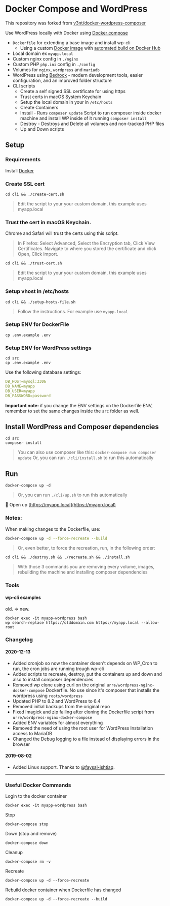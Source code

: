 
# Docker Compose and WordPress

This repository was forked from [v3nt/docker-wordpress-composer](https://github.com/v3nt/docker-wordpress-composer)

Use WordPress locally with Docker using [Docker compose](https://docs.docker.com/compose/)

+ `Dockerfile` for extending a base image and install wp-cli
	+ Using a custom [Docker image](https://github.com/urre/wordpress-nginx-docker-compose-image) with [automated build on Docker Hub](https://cloud.docker.com/repository/docker/urre/wordpress-nginx-docker-compose-image)
+ Local domain ex `myapp.local`
+ Custom nginx config in `./nginx`
+ Custom PHP `php.ini` config in `./config`
+ Volumes for `nginx`, `wordpress` and `mariadb`
+ WordPress using [Bedrock](https://roots.io/bedrock/) - modern development tools, easier configuration, and an improved folder structure
+ CLI scripts
	- Create a self signed SSL certificate for using https
	- Trust certs in macOS System Keychain
	- Setup the local domain in your in `/etc/hosts`
	- Create Containers
	- Install - Runs `composer update` Script to run composer inside docker machine and install WP inside of it running `composer install`
	- Destroy - Destroys and Delete all volumes and non-tracked PHP files
	- Up and Down scripts

## Setup

### Requirements

Install [Docker](https://www.docker.com/get-started)

### Create SSL cert

```shell
cd cli && ./create-cert.sh
```

> Edit the script to your your custom domain, this example uses myapp.local

### Trust the cert in macOS Keychain.

Chrome and Safari will trust the certs using this script.

> In Firefox: Select Advanced, Select the Encryption tab, Click View Certificates. Navigate to where you stored the certificate and click Open, Click Import.

```shell
cd cli && ./trust-cert.sh
```

> Edit the script to your your custom domain, this example uses myapp.local

### Setup vhost in /etc/hosts

```shell
cd cli && ./setup-hosts-file.sh
```
> Follow the instructions. For example use `myapp.local`

### Setup ENV for DockerFile

```shell
cp .env.example .env
```

### Setup ENV for WordPress settings

```shell
cd src
cp .env.example .env
```

Use the following database settings:

```yml
DB_HOST=mysql:3306
DB_NAME=myapp
DB_USER=myapp
DB_PASSWORD=password
```

**Important note:** if you change the ENV settings on the Dockerfile ENV, remember to set the same changes inside the `src` folder as well.

## Install WordPress and Composer dependencies

```shell
cd src
composer install
```

> You can also use composer like this: `docker-compose run composer update`
> Or, you can run `./cli/install.sh` to run this automatically

## Run

```shell
docker-compose up -d
```

> Or, you can run `./cli/up.sh` to run this automatically

🚀 Open up [https://myapp.local](https://myapp.local)

### Notes:

When making changes to the Dockerfile, use:

```bash
docker-compose up -d --force-recreate --build
```

> Or, even better, to force the recreation, run, in the following order:

```shell
cd cli && ./destroy.sh && ./recreate.sh && ./install.sh
```

> With those 3 commands you are removing every volume, images, rebuilding the machine and installing composer dependencies

### Tools

#### wp-cli examples
old. => new.

```shell
docker exec -it myapp-wordpress bash
wp search-replace https://olddomain.com https://myapp.local --allow-root
```

### Changelog

#### 2020-12-13
- Added cronjob so now the container doesn't depends on WP_Cron to run, the cron jobs are running trough wp-cli
- Added scripts to recreate, destroy, put the containers up and down and also to install composer dependencies
- Removed wp clone using curl on the original `urre/wordpress-nginx-docker-compose` Dockerfile. No use since it's composer that installs the wordpress using `roots/wordpress`
- Updated PHP to 8.2 and WordPress to 6.4
- Removed initial backups from the original repo
- Fixed Imagick and zip failing after cloning the Dockerfile script from `urre/wordpress-nginx-docker-compose`
- Added ENV variables for almost everything
- Removed the need of using the root user for WordPress Installation access to MariaDB
- Changed the Debug logging to a file instead of displaying errors in the browser

#### 2019-08-02
- Added Linux support. Thanks to [@faysal-ishtiaq](https://github.com/faysal-ishtiaq).

***

### Useful Docker Commands

Login to the docker container

```shell
docker exec -it myapp-wordpress bash
```

Stop

```shell
docker-compose stop
```

Down (stop and remove)

```shell
docker-compose down
```

Cleanup

```shell
docker-compose rm -v
```

Recreate

```shell
docker-compose up -d --force-recreate
```

Rebuild docker container when Dockerfile has changed

```shell
docker-compose up -d --force-recreate --build
```
